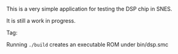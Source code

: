 This is a very simple application for testing the DSP chip in SNES.

It is still a work in progress.

Tag: 



Running `./build` creates an executable ROM under bin/dsp.smc

